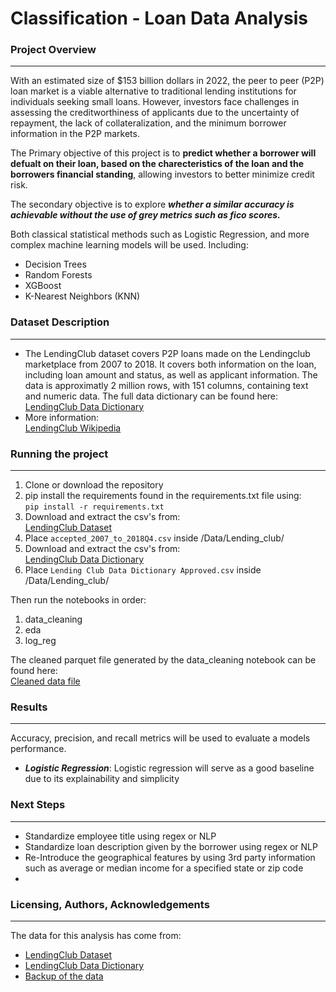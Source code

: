 # Classification - Loan Data Analysis

### Project Overview
-- ----
With an estimated size of $153 billion dollars in 2022, the peer to peer (P2P) loan market is a viable alternative to traditional lending institutions for individuals seeking small loans. However, investors face challenges in assessing the creditworthiness of applicants due to the uncertainty of repayment, the lack of collateralization, and the minimum borrower information in the P2P markets.

The Primary objective of this project is to **predict whether a borrower will defualt on their loan, based on the charecteristics of the loan and the borrowers financial standing**, allowing investors to better minimize credit risk.

The secondary objective is to explore ***whether a similar accuracy is achievable without the use of grey metrics such as fico scores.***

Both classical statistical methods such as Logistic Regression, and more complex machine learning models will be used. 
Including:
- Decision Trees
- Random Forests
- XGBoost
- K-Nearest Neighbors (KNN)


### Dataset Description
-- ----
* The LendingClub dataset covers P2P loans made on the Lendingclub marketplace from 2007 to 2018. It covers both information on the loan, including loan amount and status, as well as applicant information. The data is approximatly 2 million rows, with 151 columns, containing text and numeric data.  The full data dictionary can be found here:  
[LendingClub Data Dictionary](https://www.kaggle.com/datasets/jonchan2003/lending-club-data-dictionary)  
* More information:   
[LendingClub Wikipedia](https://en.wikipedia.org/wiki/LendingClub)

### Running the project
-- -----
1. Clone or download the repository
2. pip install the requirements found in the requirements.txt file using:  
`pip install -r requirements.txt`
3. Download and extract the csv's from:  
[LendingClub Dataset](https://www.kaggle.com/datasets/wordsforthewise/lending-club)
4. Place `accepted_2007_to_2018Q4.csv` inside /Data/Lending_club/
5. Download and extract the csv's from:  
[LendingClub Data Dictionary](https://www.kaggle.com/datasets/jonchan2003/lending-club-data-dictionary)
6. Place `Lending Club Data Dictionary Approved.csv` inside /Data/Lending_club/

Then run the notebooks in order:
1. data_cleaning
2. eda
3. log_reg

The cleaned parquet file generated by the data_cleaning notebook can be found here:  
[Cleaned data file](https://drive.google.com/file/d/1NA3QfiQBhkoaCI89pVCxbn5FvwmI5EOS/view?usp=sharing)

### Results
---
Accuracy, precision, and recall metrics will be used to evaluate a models performance. 
- ***Logistic Regression***: Logistic regression will serve as a good baseline due to its explainability and simplicity

### Next Steps
---
- Standardize employee title using regex or NLP
- Standardize loan description given by the borrower using regex or NLP
- Re-Introduce the geographical features by using 3rd party information such as average or median income for a specified state or zip code
- 


### Licensing, Authors, Acknowledgements
---
The data for this analysis has come from:

- [LendingClub Dataset](https://www.kaggle.com/datasets/wordsforthewise/lending-club)
- [LendingClub Data Dictionary](https://www.kaggle.com/datasets/jonchan2003/lending-club-data-dictionary)
- [Backup of the data](https://drive.google.com/file/d/1CYaYaKzeQrOOwZZKOESNyzsPPOnCdE8x/view?usp=sharing)